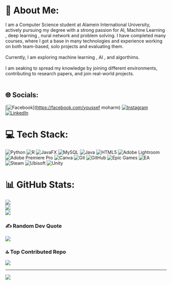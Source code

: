 # 💫 About Me:
I am a Computer Science student at Alamein International University, actively pursuing my degree with a strong passion for AI, Machine Learning , deep learning , nural network and problem solving. I have completed many courses, where I got a base in many technologies and experience working on both team-based, solo projects and evaluating them.<br><br> Currently, I am exploring machine learning , AI , and algorthims.<br><br>I am seaking to spread my knowledge by joining  different environments, contributing to research papers, and join real-world  projects.<br><br>


## 🌐 Socials:
[![Facebook](https://img.shields.io/badge/Facebook-%231877F2.svg?logo=Facebook&logoColor=white)](https://facebook.com/youssef moharm) 
[![Instagram](https://img.shields.io/badge/Instagram-%23E4405F.svg?logo=Instagram&logoColor=white)](https://instagram.com/__moharm__) 
[![LinkedIn](https://img.shields.io/badge/LinkedIn-%230077B5.svg?logo=linkedin&logoColor=white)](www.linkedin.com/in/youssef-moharm-7a0081284) 

# 💻 Tech Stack:
![Python](https://img.shields.io/badge/python-3670A0?style=for-the-badge&logo=python&logoColor=ffdd54) ![R](https://img.shields.io/badge/r-%23276DC3.svg?style=for-the-badge&logo=r&logoColor=white) ![JavaFX](https://img.shields.io/badge/javafx-%23FF0000.svg?style=for-the-badge&logo=javafx&logoColor=white) ![MySQL](https://img.shields.io/badge/mysql-4479A1.svg?style=for-the-badge&logo=mysql&logoColor=white) ![Java](https://img.shields.io/badge/java-%23ED8B00.svg?style=for-the-badge&logo=openjdk&logoColor=white) ![HTML5](https://img.shields.io/badge/html5-%23E34F26.svg?style=for-the-badge&logo=html5&logoColor=white) ![Adobe Lightroom](https://img.shields.io/badge/Adobe%20Lightroom-31A8FF.svg?style=for-the-badge&logo=Adobe%20Lightroom&logoColor=white) ![Adobe Premiere Pro](https://img.shields.io/badge/Adobe%20Premiere%20Pro-9999FF.svg?style=for-the-badge&logo=Adobe%20Premiere%20Pro&logoColor=white) ![Canva](https://img.shields.io/badge/Canva-%2300C4CC.svg?style=for-the-badge&logo=Canva&logoColor=white) ![Git](https://img.shields.io/badge/git-%23F05033.svg?style=for-the-badge&logo=git&logoColor=white) ![GitHub](https://img.shields.io/badge/github-%23121011.svg?style=for-the-badge&logo=github&logoColor=white) ![Epic Games](https://img.shields.io/badge/epicgames-%23313131.svg?style=for-the-badge&logo=epicgames&logoColor=white) ![EA](https://img.shields.io/badge/ea-%23000000.svg?style=for-the-badge&logo=ea&logoColor=white) ![Steam](https://img.shields.io/badge/steam-%23000000.svg?style=for-the-badge&logo=steam&logoColor=white) ![Ubisoft](https://img.shields.io/badge/Ubisoft-%23F5F5F5.svg?style=for-the-badge&logo=Ubisoft&logoColor=black) ![Unity](https://img.shields.io/badge/unity-%23000000.svg?style=for-the-badge&logo=unity&logoColor=white)
# 📊 GitHub Stats:
![](https://github-readme-stats.vercel.app/api?username=youssefmoharm&theme=dark&hide_border=false&include_all_commits=true&count_private=false)<br/>
![](https://github-readme-streak-stats.herokuapp.com/?user=youssefmoharm&theme=dark&hide_border=false)<br/>
![](https://github-readme-stats.vercel.app/api/top-langs/?username=youssefmoharm&theme=dark&hide_border=false&include_all_commits=true&count_private=false&layout=compact)

### ✍️ Random Dev Quote
![](https://quotes-github-readme.vercel.app/api?type=horizontal&theme=radical)

### 🔝 Top Contributed Repo
![](https://github-contributor-stats.vercel.app/api?username=youssefmoharm&limit=5&theme=dark&combine_all_yearly_contributions=true)

---
[![](https://visitcount.itsvg.in/api?id=youssefmoharm&icon=0&color=0)](https://visitcount.itsvg.in)

<!-- Proudly created with GPRM ( https://gprm.itsvg.in ) -->

